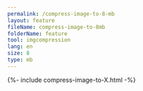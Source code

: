 ```yaml
---
permalink: /compress-image-to-8-mb
layout: feature
fileName: compress-image-to-8mb
folderName: feature
tool: imgcompression
lang: en
size: 8
type: mb
---
```


{%- include compress-image-to-X.html -%}
